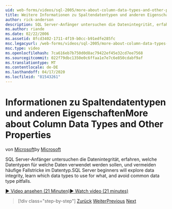 ```yaml
---
uid: web-forms/videos/sql-2005/more-about-column-data-types-and-other-properties
title: Weitere Informationen zu Spaltendatentypen und anderen Eigenschaften | Microsoft Docs
author: rick-anderson
description: SQL Server-Anfänger untersuchen die Datenintegrität, erfahren, welche Datentypen für welche Daten verwendet werden sollen, und vermeiden häufige Fallstricke im Datentyp.
ms.author: riande
ms.date: 02/22/2006
ms.assetid: 8fcd3402-1711-4f19-b0cc-b91edfe285fc
msc.legacyurl: /web-forms/videos/sql-2005/more-about-column-data-types-and-other-properties
msc.type: video
ms.openlocfilehash: 7ca616eb7b750d0d8ac79422ef45e32cd7ee7568
ms.sourcegitcommit: 022f79dbc1350e0c6ffaa1e7e7c6e850cdabf9af
ms.translationtype: MT
ms.contentlocale: de-DE
ms.lasthandoff: 04/17/2020
ms.locfileid: "81543261"
---
```

# <a name="more-about-column-data-types-and-other-properties"></a><span data-ttu-id="27432-103">Informationen zu Spaltendatentypen und anderen Eigenschaften</span><span class="sxs-lookup"><span data-stu-id="27432-103">More about Column Data Types and Other Properties</span></span>

<span data-ttu-id="27432-104">von [Microsoft](https://github.com/microsoft)</span><span class="sxs-lookup"><span data-stu-id="27432-104">by [Microsoft](https://github.com/microsoft)</span></span>

<span data-ttu-id="27432-105">SQL Server-Anfänger untersuchen die Datenintegrität, erfahren, welche Datentypen für welche Daten verwendet werden sollen, und vermeiden häufige Fallstricke im Datentyp.</span><span class="sxs-lookup"><span data-stu-id="27432-105">SQL Server beginners will explore data integrity, learn which data types to use for what, and avoid common data type pitfalls.</span></span>

[<span data-ttu-id="27432-106">&#9654; Video ansehen (21 Minuten)</span><span class="sxs-lookup"><span data-stu-id="27432-106">&#9654; Watch video (21 minutes)</span></span>](https://channel9.msdn.com/Blogs/ASP-NET-Site-Videos/more-about-column-data-types-and-other-properties)

> [!div class="step-by-step"]
> <span data-ttu-id="27432-107">[Zurück](understanding-database-tables-and-records.md)
> [Weiter](designing-relational-database-tables.md)</span><span class="sxs-lookup"><span data-stu-id="27432-107">[Previous](understanding-database-tables-and-records.md)
[Next](designing-relational-database-tables.md)</span></span>

